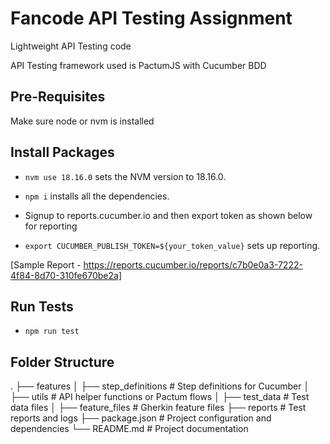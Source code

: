 # Fancode API Testing Assignment

Lightweight API Testing code

API Testing framework used is PactumJS with Cucumber BDD

## Pre-Requisites

Make sure node or nvm is installed

## Install Packages

- `nvm use 18.16.0` sets the NVM version to 18.16.0.
- `npm i` installs all the dependencies.

- Signup to reports.cucumber.io and then export token as shown below for reporting
- `export CUCUMBER_PUBLISH_TOKEN=${your_token_value}` sets up reporting.

[Sample Report - https://reports.cucumber.io/reports/c7b0e0a3-7222-4f84-8d70-310fe670be2a]

## Run Tests

- `npm run test`

## Folder Structure

.
├── features
│   ├── step_definitions  # Step definitions for Cucumber
│   ├── utils               # API helper functions or Pactum flows
│   ├── test_data         # Test data files
│   ├── feature_files     # Gherkin feature files
├── reports               # Test reports and logs
├── package.json          # Project configuration and dependencies
└── README.md             # Project documentation



